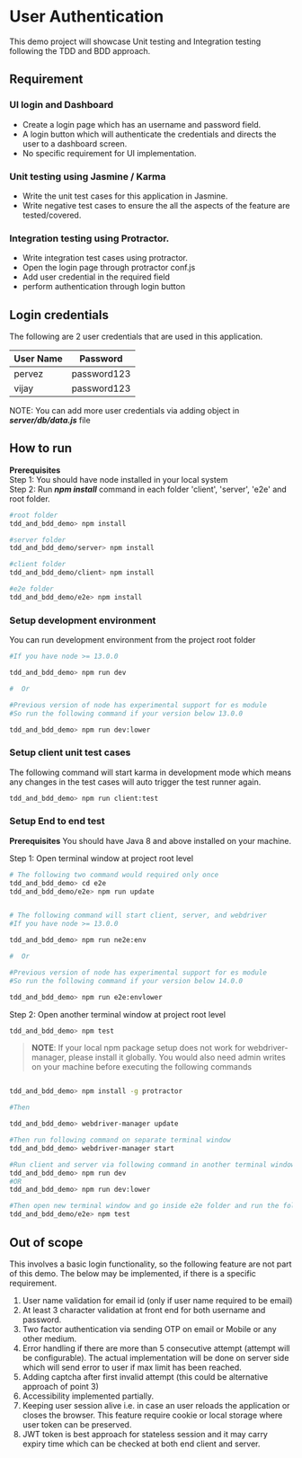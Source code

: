 # User Authentication
This demo project will showcase Unit testing and Integration testing following the TDD and BDD approach.

## Requirement
### UI login and Dashboard
* Create a login page which has an username and password field.
* A login button which will authenticate the credentials and directs the user to a dashboard screen.
* No specific requirement for UI implementation.

### Unit testing using Jasmine / Karma
* Write the unit test cases for this application in Jasmine.
* Write negative test cases to ensure the all the aspects of the feature are tested/covered.

### Integration testing using Protractor.
* Write integration test cases using protractor.
* Open the login page through protractor conf.js
* Add user credential in the required field
* perform authentication through login button

## Login credentials
The following are 2 user credentials that are used in this application.

| User Name   | Password      |
|-------------| --------------|
| pervez      | password123   |
| vijay       | password123   |

NOTE: You can add more user credentials via adding object in ***server/db/data.js*** file

## How to run
**Prerequisites**
<br/>
Step 1: You should have node installed in your local system
<br/>
Step 2: Run ***npm install*** command in each folder 'client', 'server', 'e2e' and root folder.

```bash
#root folder
tdd_and_bdd_demo> npm install

#server folder 
tdd_and_bdd_demo/server> npm install

#client folder
tdd_and_bdd_demo/client> npm install

#e2e folder
tdd_and_bdd_demo/e2e> npm install
```

### **Setup development environment**
You can run development environment from the project root folder
```bash
#If you have node >= 13.0.0 

tdd_and_bdd_demo> npm run dev

#  Or

#Previous version of node has experimental support for es module
#So run the following command if your version below 13.0.0

tdd_and_bdd_demo> npm run dev:lower
```

### **Setup client unit test cases**
The following command will start karma in development mode which means any changes in the test cases will auto trigger the test runner again.
```bash
tdd_and_bdd_demo> npm run client:test
```

### **Setup End to end test**
**Prerequisites**
You should have Java 8 and above installed on your machine.

Step 1: Open terminal window at project root level
```bash
# The following two command would required only once 
tdd_and_bdd_demo> cd e2e
tdd_and_bdd_demo/e2e> npm run update


# The following command will start client, server, and webdriver
#If you have node >= 13.0.0 

tdd_and_bdd_demo> npm run ne2e:env

#  Or

#Previous version of node has experimental support for es module
#So run the following command if your version below 14.0.0

tdd_and_bdd_demo> npm run e2e:envlower
```

Step 2: Open another terminal window at project root level
```bash
tdd_and_bdd_demo> npm test
```

> **NOTE**: If your local npm package setup does not work for webdriver-manager, please install it globally. You would also need admin writes on your machine before executing the following commands
```bash

tdd_and_bdd_demo> npm install -g protractor

#Then

tdd_and_bdd_demo> webdriver-manager update

#Then run following command on separate terminal window
tdd_and_bdd_demo> webdriver-manager start

#Run client and server via following command in another terminal window
tdd_and_bdd_demo> npm run dev
#OR
tdd_and_bdd_demo> npm run dev:lower

#Then open new terminal window and go inside e2e folder and run the following command
tdd_and_bdd_demo/e2e> npm test

```


## Out of scope 
This involves a basic login functionality, so the following feature are not part of this demo. The below may be implemented, if there is a specific requirement.
1) User name validation for email id (only if user name required to be email)
2) At least 3 character validation at front end for both username and password.
3) Two factor authentication via sending OTP on email or Mobile or any other medium.
4) Error handling if there are more than 5 consecutive attempt (attempt will be configurable). The actual implementation will be done on server side which will send error to user if max limit has been reached.
5) Adding captcha after first invalid attempt (this could be alternative approach of point 3)
6) Accessibility implemented partially.
7) Keeping user session alive i.e. in case an user reloads the application or closes the browser. This feature require cookie or local storage where user token can be preserved.
8) JWT token is best approach for stateless session and it may carry expiry time which can be checked at both end client and server.